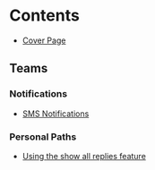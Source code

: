 # Contents

* [Cover Page](README.md)

## Teams

### Notifications

* [SMS Notifications](_posts/2017-04-07-sms-notifications.md)

### Personal Paths

* [Using the show all replies feature](_posts/2017-05-17-using-the-view-all-replies-feature.md)



